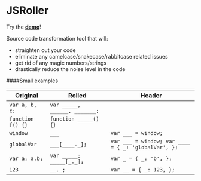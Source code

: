 JSRoller
========

Try the **[demo](http://madflame991.github.io/jsroller/examples/browser/browser.html)**!

Source code transformation tool that will:

 + straighten out your code
 + eliminate any camelcase/snakecase/rabbitcase related issues
 + get rid of any magic numbers/strings
 + drastically reduce the noise level in the code
 

####Small examples

| Original          | Rolled                        | Header                                              |
| ----------------- | ----------------------------- | --------------------------------------------------- |
| `var a, b, c;`    | `var _____, ______, _______;` |                                                     |
| `function f() {}` | `function _____() {}`         |                                                     |
| `window`          | `___`                         | `var ___ = window;`                                 |
| `globalVar`       | `___[____._];`                | `var ___ = window; var ____ = { _: 'globalVar', };` |
| `var a; a.b;`     | `var _____; _____[_._];`      | `var _ = { _: 'b', };`                              |
| `123`             | `__._;`                       | `var __ = { _: 123, };`                             |